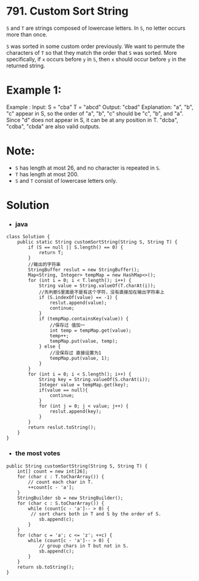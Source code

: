 # 791. Custom Sort String

`S` and `T` are strings composed of lowercase letters. In `S`, no letter occurs more than once.

`S` was sorted in some custom order previously. We want to permute the characters of `T` so that they match the order that `S` was sorted. More specifically, if `x` occurs before `y` in `S`, then `x` should occur before `y` in the returned string.

# Example 1:
Example :
    Input: 
    S = "cba"
    T = "abcd"
    Output: "cbad"
    Explanation: 
    "a", "b", "c" appear in S, so the order of "a", "b", "c" should be "c", "b", and "a". 
    Since "d" does not appear in S, it can be at any position in T. "dcba", "cdba", "cbda" are also valid outputs.
    
# Note:
   * `S` has length at most 26, and no character is repeated in `S`.
   * `T` has length at most 200.
   * `S` and `T` consist of lowercase letters only.

# Solution
* ### java
```
class Solution {
	public static String customSortString(String S, String T) {
		if (S == null || S.length() == 0) {
			return T;
		}
		//输出的字符串
		StringBuffer reslut = new StringBuffer();
		Map<String, Integer> tempMap = new HashMap<>();
		for (int i = 0; i < T.length(); i++) {
			String value = String.valueOf(T.charAt(i));
			//先判断S里面是不是有这个字符，没有直接加在输出字符串上
			if (S.indexOf(value) == -1) {
				reslut.append(value);
				continue;
			}
			if (tempMap.containsKey(value)) {
				//保存过 值加一
				int temp = tempMap.get(value);
				temp++;
				tempMap.put(value, temp);
			} else {
				//没保存过 直接设置为1
				tempMap.put(value, 1);
			}
		}
		for (int i = 0; i < S.length(); i++) {
			String key = String.valueOf(S.charAt(i));
			Integer value = tempMap.get(key);
            if(value == null){
                continue;
            }
			for (int j = 0; j < value; j++) {
				reslut.append(key);
			}
		}
		return reslut.toString();
	}
}
```
* ### the most votes
```
public String customSortString(String S, String T) {
	int[] count = new int[26];
	for (char c : T.toCharArray()) {
		// count each char in T.
		++count[c - 'a']; 
	}  
	StringBuilder sb = new StringBuilder();
	for (char c : S.toCharArray()) {                            
		while (count[c - 'a']-- > 0) { 
		 // sort chars both in T and S by the order of S.
			sb.append(c); 
		}   
	}
	for (char c = 'a'; c <= 'z'; ++c) {
		while (count[c - 'a']-- > 0) { 
			// group chars in T but not in S.
			sb.append(c); 
		}   
	}
	return sb.toString();
}
```
